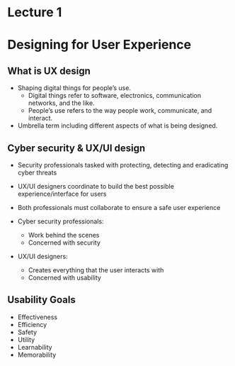 
# Lecture 1
# Designing for User Experience

## What is UX design
- Shaping digital things for people’s use. 
	- Digital things refer to software, electronics, communication networks, and the like. 
	- People’s use refers to the way people work, communicate, and interact.
- Umbrella term including different aspects of what is being designed.

## Cyber security & UX/UI design
- Security professionals tasked with protecting, detecting and eradicating cyber threats
- UX/UI designers coordinate to build the best possible experience/interface for users
- Both professionals must collaborate to ensure a safe user experience

- Cyber security professionals:
	- Work behind the scenes
	- Concerned with security
- UX/UI designers:
	- Creates everything that the user interacts with
	- Concerned with usability

## Usability Goals
- Effectiveness
- Efficiency
- Safety
- Utility
- Learnability
- Memorability

